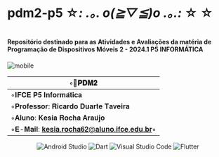# pdm2-p5 ☆*: .｡. o(≧▽≦)o .｡.:* ☆ ☆
# <h4> Repositório destinado para as Atividades e Avaliações da matéria de Programação de Dispositivos Móveis 2 - 2024.1 P5 INFORMÁTICA <h4>
![mobile](https://github.com/KesiaRocha/pdm2-p5/assets/124710521/193407fe-337d-4eed-9d08-669a21b08cdf)

<div align="center">
  
|◦📱𝐏𝐃𝐌𝟐|
| ------- |
|◦𝐈𝐅𝐂𝐄 𝐏𝟓 𝐈𝐧𝐟𝐨𝐫𝐦𝐚́𝐭𝐢𝐜𝐚 |
|◦𝐏𝐫𝐨𝐟𝐞𝐬𝐬𝐨𝐫: 𝐑𝐢𝐜𝐚𝐫𝐝𝐨 𝐃𝐮𝐚𝐫𝐭𝐞 𝐓𝐚𝐯𝐞𝐢𝐫𝐚|
|◦𝐀𝐥𝐮𝐧𝐨: 𝐊𝐞𝐬𝐢𝐚 𝐑𝐨𝐜𝐡𝐚 𝐀𝐫𝐚𝐮́𝐣𝐨|
|◦𝐄-𝐌𝐚𝐢𝐥: 𝐤𝐞𝐬𝐢𝐚.𝐫𝐨𝐜𝐡𝐚𝟔𝟐@𝐚𝐥𝐮𝐧𝐨.𝐢𝐟𝐜𝐞.𝐞𝐝𝐮.𝐛𝐫◦|


![Android Studio](https://img.shields.io/badge/Android%20Studio-3DDC84.svg?style=for-the-badge&logo=android-studio&logoColor=white)
![Dart](https://img.shields.io/badge/dart-%230175C2.svg?style=for-the-badge&logo=dart&logoColor=white)
![Visual Studio Code](https://img.shields.io/badge/Visual%20Studio%20Code-0078d7.svg?style=for-the-badge&logo=visual-studio-code&logoColor=white)
![Flutter](https://img.shields.io/badge/Flutter-%2302569B.svg?style=for-the-badge&logo=Flutter&logoColor=white)
</div>
